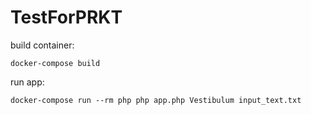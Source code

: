 # TestForPRKT

build container:
```
docker-compose build
```

run app:
```
docker-compose run --rm php php app.php Vestibulum input_text.txt
```
